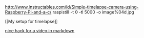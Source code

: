 http://www.instructables.com/id/Simple-timelapse-camera-using-Raspberry-Pi-and-a-c/
raspistill -t 0 -tl 5000 -o image%04d.jpg

[[My setup for timelapse]]

[nice hack for a video in
markdown](http://stackoverflow.com/questions/4279611/how-to-embed-a-video-into-github-readme-md)


